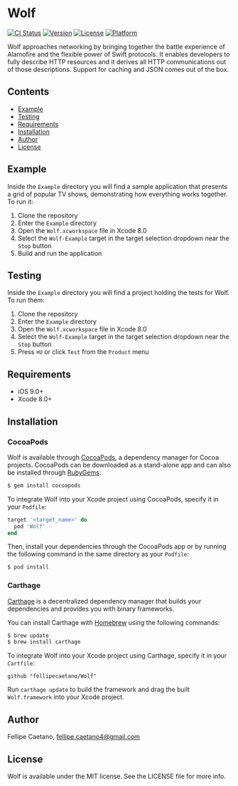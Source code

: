 # Wolf

[![CI Status](http://img.shields.io/travis/fellipecaetano/Wolf.svg?style=flat)](https://travis-ci.org/fellipecaetano/Wolf)
[![Version](https://img.shields.io/cocoapods/v/Wolf.svg?style=flat)](http://cocoapods.org/pods/Wolf)
[![License](https://img.shields.io/cocoapods/l/Wolf.svg?style=flat)](http://cocoapods.org/pods/Wolf)
[![Platform](https://img.shields.io/cocoapods/p/Wolf.svg?style=flat)](http://cocoapods.org/pods/Wolf)

Wolf approaches networking by bringing together the battle experience of Alamofire and the flexible power of Swift protocols. It enables developers to fully describe HTTP resources and it derives all HTTP communications out of those descriptions. Support for caching and JSON comes out of the box.

## Contents

- [Example](#example)
- [Testing](#testing)
- [Requirements](#requirements)
- [Installation](#installation)
- [Author](#author)
- [License](#license)

## Example

Inside the `Example` directory you will find a sample application that presents a grid of popular TV shows, demonstrating how everything works together. To run it:

1. Clone the repository
2. Enter the `Example` directory
3. Open the `Wolf.xcworkspace` file in Xcode 8.0
4. Select the `Wolf-Example` target in the target selection dropdown near the `Stop` button
5. Build and run the application

## Testing

Inside the `Example` directory you will find a project holding the tests for Wolf. To run them:

1. Clone the repository
2. Enter the `Example` directory
3. Open the `Wolf.xcworkspace` file in Xcode 8.0
4. Select the `Wolf-Example` target in the target selection dropdown near the `Stop` button
5. Press `⌘U` or click `Test` from the `Product` menu

## Requirements

- iOS 9.0+
- Xcode 8.0+

## Installation

### CocoaPods

Wolf is available through [CocoaPods](http://cocoapods.org), a dependency manager for Cocoa projects. CocoaPods can be downloaded as a stand-alone app and can also be installed through [RubyGems](https://rubygems.org/):

```bash
$ gem install cocoapods
```

To integrate Wolf into your Xcode project using CocoaPods, specify it in your `Podfile`:

```ruby
target '<target_name>' do
  pod 'Wolf'
end
```

Then, install your dependencies through the CocoaPods app or by running the following command in the same directory as your `Podfile`:

```bash
$ pod install
```
### Carthage

[Carthage](https://github.com/Carthage/Carthage) is a decentralized dependency manager that builds your dependencies and provides you with binary frameworks.

You can install Carthage with [Homebrew](http://brew.sh/) using the following commands:

```bash
$ brew update
$ brew install carthage
```

To integrate Wolf into your Xcode project using Carthage, specify it in your `Cartfile`:

```ogdl
github "fellipecaetano/Wolf"
```

Run `carthage update` to build the framework and drag the built `Wolf.framework` into your Xcode project.

## Author

Fellipe Caetano, fellipe.caetano4@gmail.com

## License

Wolf is available under the MIT license. See the LICENSE file for more info.
